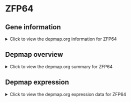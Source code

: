 <h1>ZFP64</h1>

<h2>Gene information</h2>
<details>
  <summary>Click to view the depmap.org information for ZFP64</summary>
  <iframe src="https://depmap.org/portal/gene/ZFP64?tab=about" style="border:none;width:100%;height:800px"></iframe>
</details>

<h2>Depmap overview</h2>
<details>
  <summary>Click to view the depmap.org summary for ZFP64</summary>
  <iframe src="https://depmap.org/portal/gene/ZFP64?tab=overview" style="border:none;width:100%;height:800px"></iframe>
</details>

<h2>Depmap expression</h2>
<details>
  <summary>Click to view the depmap.org expression data for ZFP64</summary>
  <iframe src="https://depmap.org/portal/gene/ZFP64?tab=characterization" style="border:none;width:100%;height:800px"></iframe>
</details>


<!--
<h2>Reactome Pathway diagram</h2>
PNAME
-->


